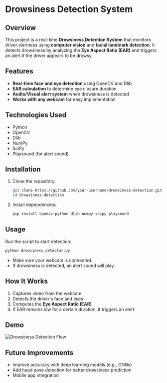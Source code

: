 # Drowsiness Detection System

## Overview
This project is a real-time **Drowsiness Detection System** that monitors driver alertness using **computer vision** and **facial landmark detection**. It detects drowsiness by analyzing the **Eye Aspect Ratio (EAR)** and triggers an alert if the driver appears to be drowsy.

## Features
- **Real-time face and eye detection** using OpenCV and Dlib
- **EAR calculation** to determine eye closure duration
- **Audio/Visual alert system** when drowsiness is detected
- **Works with any webcam** for easy implementation

## Technologies Used
- Python
- OpenCV
- Dlib
- NumPy
- SciPy
- Playsound (for alert sound)

## Installation
1. Clone the repository:
   ```bash
   git clone https://github.com/your-username/drowsiness-detection.git
   cd drowsiness-detection
   ```
2. Install dependencies:
   ```bash
   pip install opencv-python dlib numpy scipy playsound
   ```

## Usage
Run the script to start detection:
```bash
python drowsiness_detector.py
```
- Make sure your webcam is connected.
- If drowsiness is detected, an alert sound will play.

## How It Works
1. Captures video from the webcam
2. Detects the driver's face and eyes
3. Computes the **Eye Aspect Ratio (EAR)**
4. If EAR remains low for a certain duration, it triggers an alert

## Demo
![Drowsiness Detection Flow](your-image-link.png)

## Future Improvements
- Improve accuracy with deep learning models (e.g., CNNs)
- Add head pose detection for better drowsiness prediction
- Mobile app integration

#

